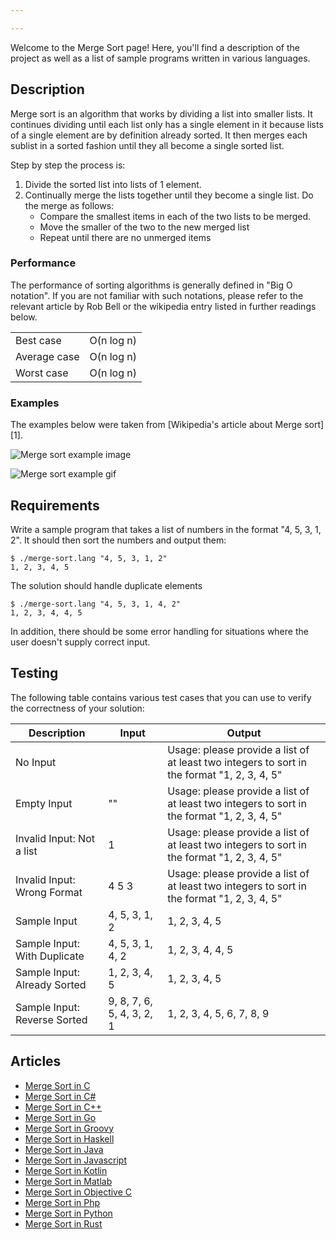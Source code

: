 ```yaml
---

---
```


Welcome to the Merge Sort page! Here, you'll find a description of the project as well as a list of sample programs written in various languages.

## Description

Merge sort is an algorithm that works by dividing a list into smaller lists.
It continues dividing until each list only has a single element in it
because lists of a single element are by definition already sorted.
It then merges each sublist in a sorted fashion until they all become a single sorted list.

Step by step the process is:

1. Divide the sorted list into lists of 1 element.
2. Continually merge the lists together until they become a single list. Do the merge as follows:
    * Compare the smallest items in each of the two lists to be merged.
    * Move the smaller of the two to the new merged list
    * Repeat until there are no unmerged items


### Performance

The performance of sorting algorithms is generally defined in "Big O notation".
If you are not familiar with such notations, please refer to the relevant
article by Rob Bell or the wikipedia entry listed in further readings below.

| | |
|---|---|
| Best case | O(n log n) |
| Average case | O(n log n) |
| Worst case | O(n log n) |

### Examples

The examples below were taken from [Wikipedia's article about Merge sort][1].

![Merge sort example image](https://upload.wikimedia.org/wikipedia/commons/e/e6/Merge_sort_algorithm_diagram.svg)

![Merge sort example gif](https://upload.wikimedia.org/wikipedia/commons/c/cc/Merge-sort-example-300px.gif)


## Requirements

Write a sample program that takes a list of numbers in the format "4, 5, 3, 1, 2".
It should then sort the numbers and output them:

```console
$ ./merge-sort.lang "4, 5, 3, 1, 2"
1, 2, 3, 4, 5
```

The solution should handle duplicate elements

```console
$ ./merge-sort.lang "4, 5, 3, 1, 4, 2"
1, 2, 3, 4, 4, 5
```

In addition, there should be some error handling for situations where the user
doesn't supply correct input.


## Testing

The following table contains various test cases that you can use to
verify the correctness of your solution:

| Description                  | Input | Output |
|------------------------------|-------|--------|
| No Input                     |       | Usage: please provide a list of at least two integers to sort in the format "1, 2, 3, 4, 5" |
| Empty Input                  | ""    | Usage: please provide a list of at least two integers to sort in the format "1, 2, 3, 4, 5" |
| Invalid Input: Not a list    | 1     | Usage: please provide a list of at least two integers to sort in the format "1, 2, 3, 4, 5" |
| Invalid Input: Wrong Format  | 4 5 3 | Usage: please provide a list of at least two integers to sort in the format "1, 2, 3, 4, 5" |
| Sample Input                 | 4, 5, 3, 1, 2             | 1, 2, 3, 4, 5             |
| Sample Input: With Duplicate | 4, 5, 3, 1, 4, 2          | 1, 2, 3, 4, 4, 5          |
| Sample Input: Already Sorted | 1, 2, 3, 4, 5             | 1, 2, 3, 4, 5             |
| Sample Input: Reverse Sorted | 9, 8, 7, 6, 5, 4, 3, 2, 1 | 1, 2, 3, 4, 5, 6, 7, 8, 9 |


## Articles

- [Merge Sort in C](https://sampleprograms.io/projects/merge-sort/c)
- [Merge Sort in C#](https://sampleprograms.io/projects/merge-sort/c-sharp)
- [Merge Sort in C++](https://sampleprograms.io/projects/merge-sort/c-plus-plus)
- [Merge Sort in Go](https://sampleprograms.io/projects/merge-sort/go)
- [Merge Sort in Groovy](https://sampleprograms.io/projects/merge-sort/groovy)
- [Merge Sort in Haskell](https://sampleprograms.io/projects/merge-sort/haskell)
- [Merge Sort in Java](https://sampleprograms.io/projects/merge-sort/java)
- [Merge Sort in Javascript](https://sampleprograms.io/projects/merge-sort/javascript)
- [Merge Sort in Kotlin](https://sampleprograms.io/projects/merge-sort/kotlin)
- [Merge Sort in Matlab](https://sampleprograms.io/projects/merge-sort/matlab)
- [Merge Sort in Objective C](https://sampleprograms.io/projects/merge-sort/objective-c)
- [Merge Sort in Php](https://sampleprograms.io/projects/merge-sort/php)
- [Merge Sort in Python](https://sampleprograms.io/projects/merge-sort/python)
- [Merge Sort in Rust](https://sampleprograms.io/projects/merge-sort/rust)